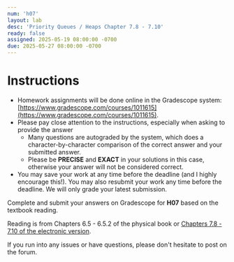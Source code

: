 ```yaml
---
num: 'h07'
layout: lab
desc: 'Priority Queues / Heaps Chapter 7.8 - 7.10'
ready: false
assigned: 2025-05-19 08:00:00 -0700
due: 2025-05-27 08:00:00 -0700
---
```


# Instructions

- Homework assignments will be done online in the Gradescope system: [https://www.gradescope.com/courses/1011615](https://www.gradescope.com/courses/1011615).
- Please pay close attention to the instructions, especially when asking to provide the answer
  - Many questions are autograded by the system, which does a character-by-character comparison of the correct answer and your submitted answer.
  - Please be **PRECISE** and **EXACT** in your solutions in this case, otherwise your answer will not be considered correct.
- You may save your work at any time before the deadline (and I highly encourage this!). You may also resubmit your work any time before the deadline. We will only grade your latest submission.

Complete and submit your answers on Gradescope for **H07** based on the textbook reading.

Reading is from Chapters 6.5 - 6.5.2 of the physical book or [Chapters 7.8 - 7.10 of the electronic version](https://runestone.academy/ns/books/published/pythonds/index.html).

If you run into any issues or have questions, please don't hesitate to post on the forum.
